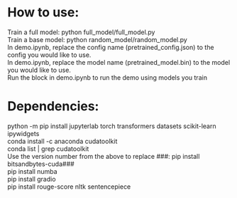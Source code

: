# How to use:  
Train a full model: python full_model/full_model.py  
Train a base model: python random_model/random_model.py  
In demo.ipynb, replace the config name (pretrained_config.json) to the config you would like to use.  
In demo.ipynb, replace the model name (pretrained_model.bin) to the model you would like to use.  
Run the block in demo.ipynb to run the demo using models you train  

# Dependencies:  
python -m pip install jupyterlab torch transformers datasets scikit-learn ipywidgets  
conda install -c anaconda cudatoolkit  
conda list | grep cudatoolkit  
Use the version number from the above to replace ###: pip install bitsandbytes-cuda###  
pip install numba  
pip install gradio  
pip install rouge-score nltk sentencepiece  
